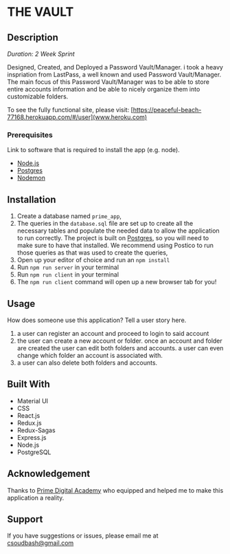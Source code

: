 

# THE VAULT

## Description

_Duration: 2 Week Sprint_

Designed, Created, and Deployed a Password Vault/Manager. i took a heavy inspriation from LastPass, a well known and used Password Vault/Manager. The main focus of this Password Vault/Manager was to be able to store entire accounts information and be able to nicely organize them into customizable folders.


To see the fully functional site, please visit: [https://peaceful-beach-77168.herokuapp.com/#/user](www.heroku.com)

### Prerequisites

Link to software that is required to install the app (e.g. node).

- [Node.js](https://nodejs.org/en/)
- [Postgres](https://www.postgresql.org/download/)
- [Nodemon](https://nodemon.io/)

## Installation

1. Create a database named `prime_app`,
2. The queries in the `database.sql` file are set up to create all the necessary tables and populate the needed data to allow the application to run correctly. The project is built on [Postgres](https://www.postgresql.org/download/), so you will need to make sure to have that installed. We recommend using Postico to run those queries as that was used to create the queries, 
3. Open up your editor of choice and run an `npm install`
4. Run `npm run server` in your terminal
5. Run `npm run client` in your terminal
6. The `npm run client` command will open up a new browser tab for you!

## Usage
How does someone use this application? Tell a user story here.

1. a user can register an account and proceed to login to said account
2. the user can create a new account or folder. once an account and folder are created the user can edit both folders and accounts. a user can even change which folder an account is associated with. 
3. a user can also delete both folders and accounts.



## Built With

- Material UI
- CSS
- React.js
- Redux.js
- Redux-Sagas
- Express.js
- Node.js
- PostgreSQL

## Acknowledgement
Thanks to [Prime Digital Academy](www.primeacademy.io) who equipped and helped me to make this application a reality. 

## Support
If you have suggestions or issues, please email me at [csoudbash@gmail.com](www.google.com)


